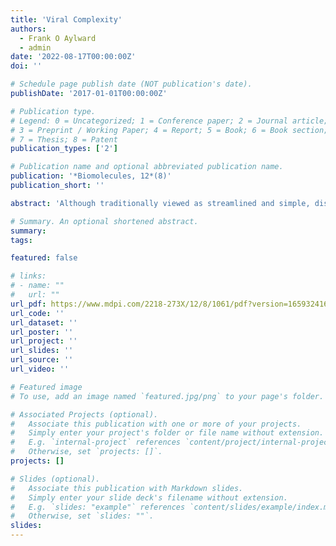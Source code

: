```yaml
---
title: 'Viral Complexity'
authors:
  - Frank O Aylward
  - admin
date: '2022-08-17T00:00:00Z'
doi: ''

# Schedule page publish date (NOT publication's date).
publishDate: '2017-01-01T00:00:00Z'

# Publication type.
# Legend: 0 = Uncategorized; 1 = Conference paper; 2 = Journal article;
# 3 = Preprint / Working Paper; 4 = Report; 5 = Book; 6 = Book section;
# 7 = Thesis; 8 = Patent
publication_types: ['2']

# Publication name and optional abbreviated publication name.
publication: '*Biomolecules, 12*(8)'
publication_short: ''

abstract: 'Although traditionally viewed as streamlined and simple, discoveries over the last century have revealed that viruses can exhibit surprisingly complex physical structures, genomic organization, ecological interactions, and evolutionary histories. Viruses can have physical dimensions and genome lengths that exceed many cellular lineages, and their infection strategies can involve a remarkable level of physiological remodeling of their host cells. Virus–virus communication and widespread forms of hyperparasitism have been shown to be common in the virosphere, demonstrating that dynamic ecological interactions often shape their success. And the evolutionary histories of viruses are often fraught with complexities, with chimeric genomes including genes derived from numerous distinct sources or evolved de novo. Here we will discuss many aspects of this viral complexity, with particular emphasis on large DNA viruses, and provide an outlook for future research'

# Summary. An optional shortened abstract.
summary:
tags:

featured: false

# links:
# - name: ""
#   url: ""
url_pdf: https://www.mdpi.com/2218-273X/12/8/1061/pdf?version=1659324164
url_code: ''
url_dataset: ''
url_poster: ''
url_project: ''
url_slides: ''
url_source: ''
url_video: ''

# Featured image
# To use, add an image named `featured.jpg/png` to your page's folder.

# Associated Projects (optional).
#   Associate this publication with one or more of your projects.
#   Simply enter your project's folder or file name without extension.
#   E.g. `internal-project` references `content/project/internal-project/index.md`.
#   Otherwise, set `projects: []`.
projects: []

# Slides (optional).
#   Associate this publication with Markdown slides.
#   Simply enter your slide deck's filename without extension.
#   E.g. `slides: "example"` references `content/slides/example/index.md`.
#   Otherwise, set `slides: ""`.
slides:
---
```



